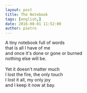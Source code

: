 ```yaml
---
layout: post
title: The Notebook
tags: [english,]
date: 2016-08-01 11:52:00
author: pietro
---
```

A tiny notebook full of words<br/>that is all I have of me<br/>and once it's done or gone or burned<br/>nothing else will be.<br/><br/>Yet it doesn't matter much<br/>I lost the fire, the only touch<br/>I lost it all, my only joy<br/>and I keep it now at bay.
